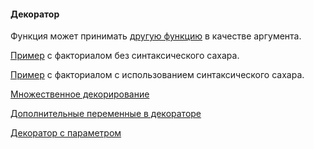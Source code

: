 #### Декоратор

Функция может принимать [другую функцию](task_1.py) в качестве аргумента.

[Пример](task_2.py) с факториалом без синтаксического сахара.

[Пример](task_3.py) с факториалом с использованием синтаксического сахара.


[Множественное декорирование](task_4.py)

[Дополнительные переменные в декораторе](task_5.py)


[Декоратор с параметром](task_6.py)